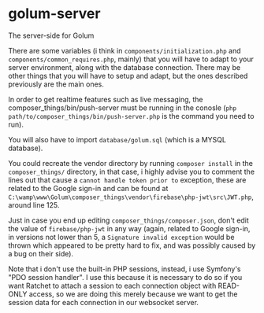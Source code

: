 # golum-server
The server-side for Golum

There are some variables (i think in `components/initialization.php` and `components/common_requires.php`, mainly) that you will have to adapt to your server environment, along with the database connection. There may be other things that you will have to setup and adapt, but the ones described previously are the main ones.

In order to get realtime features such as live messaging, the composer_things/bin/push-server must be running in the conosle (`php path/to/composer_things/bin/push-server.php` is the command you need to run).

You will also have to import `database/golum.sql` (which is a MYSQL database). 
	
You could recreate the vendor directory by running `composer install` in the `composer_things/` directory, in that case, i highly advise you to comment the lines out that cause a `cannot handle token prior to` exception, these are related to the Google sign-in and can be found at `C:\wamp\www\Golum\composer_things\vendor\firebase\php-jwt\src\JWT.php`, around line 125. 
	
Just in case you end up editing `composer_things/composer.json`, don't edit the value of `firebase/php-jwt` in any way (again, related to Google sign-in, in versions not lower than 5, a `Signature invalid exception` would be thrown which appeared to be pretty hard to fix, and was possibly caused by a bug on their side).
	
Note that i don't use the built-in PHP sessions, instead, i use Symfony's "PDO session handler". I use this because it is necessary to do so if you want Ratchet to attach a session to each connection object with READ-ONLY access, so we are doing this merely because we want to get the session data for each connection in our websocket server. 
	
